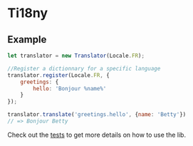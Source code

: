 # Ti18ny
## Example
```js
let translator = new Translator(Locale.FR);

//Register a dictionnary for a specific language
translator.register(Locale.FR, {
    greetings: {
        hello: 'Bonjour %name%'
    }
});

translator.translate('greetings.hello', {name: 'Betty'})
// => Bonjour Betty
```

Check out the [tests](https://github.com/valanz/ti18ny/blob/master/test/translator.test.ts) to get more details on how to use the lib.